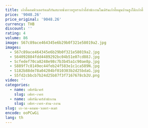 ```yaml
---
title: เก้าอี้คอมพิวเตอร์อเมริกันสบายนั่งยาวหรูหราเก้าอี้สํานักงานโมเดิร์นเก้าอี้หมุนบ้านสูงโต๊ะเก้าอี้
price: '9048.26'
price_original: '9048.26'
currency: THB
discount: ''
rating: 4
volume: 86
image: S67c89ace464345e6b29b0f321e58019a2.jpg
images:
  - S67c89ace464345e6b29b0f321e58019a2.jpg
  - S64092884fdd4489292bc04b51e07cd88J.jpg
  - Scfedef70ca8248e98c7b3b45a1c90ae8p.jpg
  - S889f7c8149ec44feb24f583e1c1ca589N.jpg
  - S182b88de78a04204bf010303b2d25bdaG.jpg
  - S5fd2cbbcb7b24d25b87f3f7167678cb2U.png
video: ''
categories:
  - name: เฟอร์นิเจอร์
    slug: เฟอร-เจอร
  - name: เฟอร์นิเจอร์สำนักงาน
    slug: เฟอร-เจอร-สำน-กงาน
slug: เก-าอ-คอมพ-วเตอร-อเมร
encode: ooPCwGi
lang: th
---
```

  